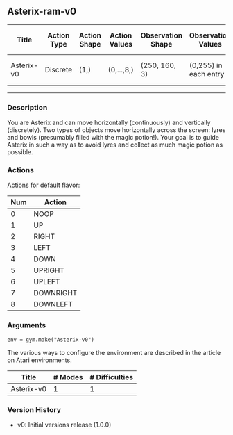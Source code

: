 Asterix-ram-v0
---
|Title|Action Type|Action Shape|Action Values|Observation Shape|Observation Values|Average Total Reward|Import|
| ----------- | -----------| ----------- | -----------| ----------- | -----------| ----------- | -----------|
|Asterix-v0|Discrete|(1,)|(0,...,8,)|(250, 160, 3)|(0,255) in each entry| |`from gym.envs.atari import environment`|
---

### Description
You are Asterix and can move horizontally (continuously) and vertically (discretely). Two types of objects
move horizontally across the screen: lyres and bowls (presumably filled with the magic potion!). Your goal is to guide 
Asterix in such a way as to avoid lyres and collect as much magic potion as possible.

### Actions
Actions for default flavor:

| Num | Action                 |
|-----|------------------------|
| 0   | NOOP |
| 1   | UP |
| 2   | RIGHT |
| 3   | LEFT |
| 4   | DOWN |
| 5   | UPRIGHT |
| 6   | UPLEFT |
| 7   | DOWNRIGHT |
| 8   | DOWNLEFT |


### Arguments

```
env = gym.make("Asterix-v0")
```

The various ways to configure the environment are described in the article on Atari environments.

|Title|# Modes|# Difficulties|
| ----------- | ----------- | -----------|
|Asterix-v0|1|1|

### Version History

* v0: Initial versions release (1.0.0)
